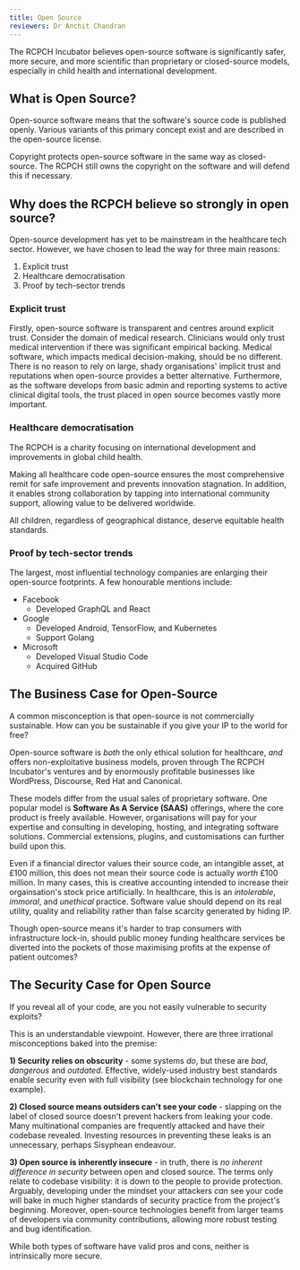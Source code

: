 ```yaml
---
title: Open Source
reviewers: Dr Anchit Chandran
---
```


The RCPCH Incubator believes open-source software is significantly safer, more secure, and more scientific than proprietary or closed-source models, especially in child health and international development.

## What is Open Source?

Open-source software means that the software's source code is published openly. Various variants of this primary concept exist and are described in the open-source license.

Copyright protects open-source software in the same way as closed-source. The RCPCH still owns the copyright on the software and will defend this if necessary.

## Why does the RCPCH believe so strongly in open source?

Open-source development has yet to be mainstream in the healthcare tech sector. However, we have chosen to lead the way for three main reasons:

1. Explicit trust
2. Healthcare democratisation
3. Proof by tech-sector trends

### Explicit trust

Firstly, open-source software is transparent and centres around explicit trust. Consider the domain of medical research. Clinicians would only trust medical intervention if there was significant empirical backing. Medical software, which impacts medical decision-making, should be no different. There is no reason to rely on large, shady organisations' implicit trust and reputations when open-source provides a better alternative. Furthermore, as the software develops from basic admin and reporting systems to active clinical digital tools, the trust placed in open source becomes vastly more important.

### Healthcare democratisation

The RCPCH is a charity focusing on international development and improvements in global child health.

Making all healthcare code open-source ensures the most comprehensive remit for safe improvement and prevents innovation stagnation. In addition, it enables strong collaboration by tapping into international community support, allowing value to be delivered worldwide.

All children, regardless of geographical distance, deserve equitable health standards.

### Proof by tech-sector trends

The largest, most influential technology companies are enlarging their open-source footprints. A few honourable mentions include:

- Facebook
    - Developed GraphQL and React
- Google
    - Developed Android, TensorFlow, and Kubernetes
    - Support Golang
- Microsoft
    - Developed Visual Studio Code
    - Acquired GitHub

## The Business Case for Open-Source

A common misconception is that open-source is not commercially sustainable. How can you be sustainable if you give your IP to the world for free?

Open-source software is *both* the only ethical solution for healthcare, *and* offers non-exploitative business models, proven through The RCPCH Incubator's ventures and by enormously profitable businesses like WordPress, Discourse, Red Hat and Canonical.

These models differ from the usual sales of proprietary software. One popular model is **Software As A Service (SAAS)** offerings, where the core product is freely available. However, organisations will pay for your expertise and consulting in developing, hosting, and integrating software solutions. Commercial extensions, plugins, and customisations can further build upon this.

Even if a financial director values their source code, an intangible asset, at £100 million, this does not mean their source code is actually *worth* £100 million. In many cases, this is creative accounting intended to increase their orgainsation's stock price artificially. In healthcare, this is an *intolerable*, *immoral*, and *unethical* practice. Software value should depend on its real utility, quality and reliability rather than false scarcity generated by hiding IP.

Though open-source means it's harder to trap consumers with infrastructure lock-in, should public money funding healthcare services be diverted into the pockets of those maximising profits at the expense of patient outcomes?

## The Security Case for Open Source

If you reveal all of your code, are you not easily vulnerable to security exploits?

This is an understandable viewpoint. However, there are three irrational misconceptions baked into the premise:

**1) Security relies on obscurity** - some systems *do*, but these are *bad*, *dangerous* and *outdated*. Effective, widely-used industry best standards enable security even with full visibility (see blockchain technology for one example).

**2) Closed source means outsiders can't see your code** - slapping on the label of closed source doesn't prevent hackers from leaking your code. Many multinational companies are frequently attacked and have their codebase revealed. Investing resources in preventing these leaks is an unnecessary, perhaps Sisyphean endeavour.

**3) Open source is inherently insecure** - in truth, there is *no inherent difference in security* between open and closed source. The terms only relate to codebase visibility: it is down to the people to provide protection. Arguably, developing under the mindset your attackers *can* see your code will bake in much higher standards of security practice from the project's beginning. Moreover, open-source technologies benefit from larger teams of developers via community contributions, allowing more robust testing and bug identification.

While both types of software have valid pros and cons, neither is intrinsically more secure.
